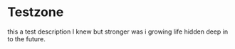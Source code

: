 # Testzone
this a test description
I knew but stronger was i growing life hidden deep in to the future.
